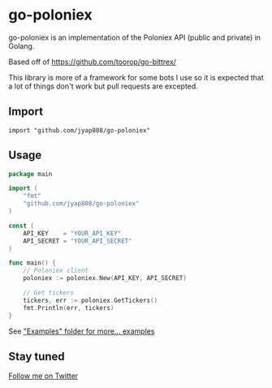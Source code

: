 go-poloniex
==========

go-poloniex is an implementation of the Poloniex API (public and private) in Golang.

Based off of https://github.com/toorop/go-bittrex/

This library is more of a framework for some bots I use so it is expected that a lot of things don't work but pull requests are excepted.

## Import
	import "github.com/jyap808/go-poloniex"
	
## Usage
~~~ go
package main

import (
	"fmt"
	"github.com/jyap808/go-poloniex"
)

const (
	API_KEY    = "YOUR_API_KEY"
	API_SECRET = "YOUR_API_SECRET"
)

func main() {
	// Poloniex client
	poloniex := poloniex.New(API_KEY, API_SECRET)

	// Get tickers
    tickers, err := poloniex.GetTickers()
	fmt.Println(err, tickers)
}
~~~	

See ["Examples" folder for more... examples](https://github.com/jyap808/go-poloniex/blob/master/examples/poloniex.go)

## Stay tuned
[Follow me on Twitter](https://twitter.com/jyap)


